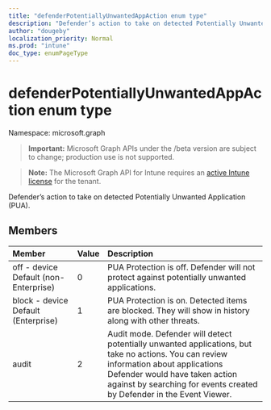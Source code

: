 ```yaml
---
title: "defenderPotentiallyUnwantedAppAction enum type"
description: "Defender’s action to take on detected Potentially Unwanted Application (PUA)."
author: "dougeby"
localization_priority: Normal
ms.prod: "intune"
doc_type: enumPageType
---
```


# defenderPotentiallyUnwantedAppAction enum type

Namespace: microsoft.graph

> **Important:** Microsoft Graph APIs under the /beta version are subject to change; production use is not supported.

> **Note:** The Microsoft Graph API for Intune requires an [active Intune license](https://go.microsoft.com/fwlink/?linkid=839381) for the tenant.

Defender’s action to take on detected Potentially Unwanted Application (PUA).

## Members
|Member|Value|Description|
|:---|:---|:---|
|off - device Default (non-Enterprise)|0|PUA Protection is off. Defender will not protect against potentially unwanted applications.|
|block - device Default (Enterprise)|1|PUA Protection is on. Detected items are blocked. They will show in history along with other threats.|
|audit|2|Audit mode. Defender will detect potentially unwanted applications, but take no actions. You can review information about applications Defender would have taken action against by searching for events created by Defender in the Event Viewer.|




